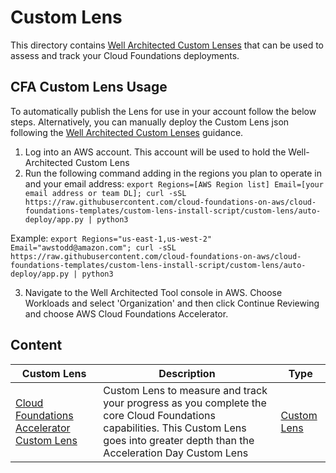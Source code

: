 # Custom Lens

This directory contains [Well Architected Custom Lenses](https://docs.aws.amazon.com/wellarchitected/latest/userguide/lenses-custom.html) that can be used to assess and track your Cloud Foundations deployments.

## CFA Custom Lens Usage

To automatically publish the Lens for use in your account follow the below steps.  Alternatively, you can manually deploy the Custom Lens json following the [Well Architected Custom Lenses](https://docs.aws.amazon.com/wellarchitected/latest/userguide/lenses-custom.html) guidance.

1. Log into an AWS account.  This account will be used to hold the Well-Architected Custom Lens
2. Run the following command adding in the regions you plan to operate in and your email address: `export Regions=[AWS Region list] Email=[your email address or team DL]; curl -sSL https://raw.githubusercontent.com/cloud-foundations-on-aws/cloud-foundations-templates/custom-lens-install-script/custom-lens/auto-deploy/app.py | python3`

Example: `export Regions="us-east-1,us-west-2" Email="awstodd@amazon.com"; curl -sSL https://raw.githubusercontent.com/cloud-foundations-on-aws/cloud-foundations-templates/custom-lens-install-script/custom-lens/auto-deploy/app.py | python3`

3. Navigate to the Well Architected Tool console in AWS.  Choose Workloads and select 'Organization' and then click Continue Reviewing and choose AWS Cloud Foundations Accelerator.

## Content

| Custom Lens | Description | Type |
| --------------- | ----------- | ---- |
| [Cloud Foundations Accelerator Custom Lens](./cloud-foundations-accelerator-custom-lens.json) |  Custom Lens to measure and track your progress as you complete the core Cloud Foundations capabilities. This Custom Lens goes into greater depth than the Acceleration Day Custom Lens | [Custom Lens](https://docs.aws.amazon.com/wellarchitected/latest/userguide/lenses-custom.html) |
